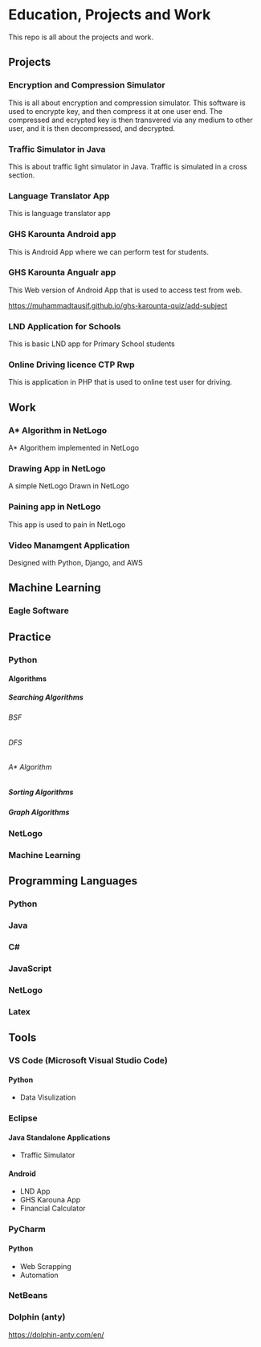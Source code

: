 # Education, Projects and Work
This repo is all about the projects and work.

## Projects

### Encryption and Compression Simulator

This is all about encryption and compression simulator. This software is used to encrypte key, and then compress it at one user end. The compressed and ecrypted key is then transvered via any medium to other user, and it is then decompressed, and decrypted.

### Traffic Simulator in Java

This is about traffic light simulator in Java. Traffic is simulated in a cross section.

### Language Translator App

This is language translator app

### GHS Karounta Android app

This is Android App where we can perform test for students.


### GHS Karounta Angualr app
This Web version of Android App that is used to access test from web.

https://muhammadtausif.github.io/ghs-karounta-quiz/add-subject

### LND Application for Schools
This is basic LND app for Primary School students

### Online Driving licence CTP Rwp
This is application in PHP that is used to online test user for driving.

## Work

### A* Algorithm in NetLogo
A* Algorithem implemented in NetLogo

### Drawing App in NetLogo
A simple NetLogo Drawn in NetLogo

### Paining app in NetLogo
This app is used to pain in NetLogo

### Video Manamgent Application
Designed with Python, Django, and AWS

## Machine Learning

### Eagle Software

## Practice

### Python

#### Algorithms

##### Searching Algorithms

###### BSF

###### DFS

###### A* Algorithm

##### Sorting Algorithms

##### Graph Algorithms




### NetLogo

### Machine Learning

## Programming Languages

### Python

### Java

### C#

### JavaScript

### NetLogo

### Latex


## Tools

### VS Code (Microsoft Visual Studio Code)
#### Python
- Data Visulization

  
### Eclipse 
#### Java Standalone Applications
- Traffic Simulator
#### Android
- LND App
- GHS Karouna App
- Financial Calculator

### PyCharm
#### Python
- Web Scrapping
- Automation

  

### NetBeans 

### Dolphin (anty)

https://dolphin-anty.com/en/
